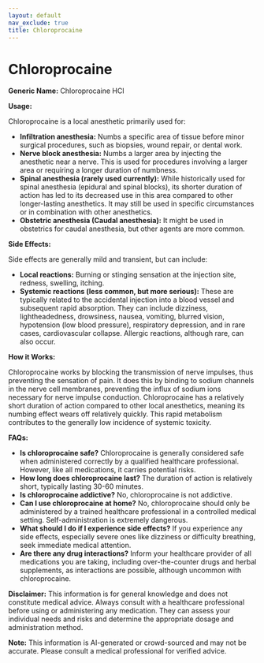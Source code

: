 ```yaml
---
layout: default
nav_exclude: true
title: Chloroprocaine
---
```


# Chloroprocaine

**Generic Name:** Chloroprocaine HCl

**Usage:**

Chloroprocaine is a local anesthetic primarily used for:

* **Infiltration anesthesia:**  Numbs a specific area of tissue before minor surgical procedures, such as biopsies, wound repair, or dental work.
* **Nerve block anesthesia:**  Numbs a larger area by injecting the anesthetic near a nerve. This is used for procedures involving a larger area or requiring a longer duration of numbness.
* **Spinal anesthesia (rarely used currently):** While historically used for spinal anesthesia (epidural and spinal blocks), its shorter duration of action has led to its decreased use in this area compared to other longer-lasting anesthetics.  It may still be used in specific circumstances or in combination with other anesthetics.
* **Obstetric anesthesia (Caudal anesthesia):** It might be used in obstetrics for caudal anesthesia, but other agents are more common.


**Side Effects:**

Side effects are generally mild and transient, but can include:

* **Local reactions:**  Burning or stinging sensation at the injection site, redness, swelling, itching.
* **Systemic reactions (less common, but more serious):**  These are typically related to the accidental injection into a blood vessel and subsequent rapid absorption.  They can include dizziness, lightheadedness, drowsiness, nausea, vomiting, blurred vision, hypotension (low blood pressure), respiratory depression, and in rare cases, cardiovascular collapse.  Allergic reactions, although rare, can also occur.


**How it Works:**

Chloroprocaine works by blocking the transmission of nerve impulses, thus preventing the sensation of pain.  It does this by binding to sodium channels in the nerve cell membranes, preventing the influx of sodium ions necessary for nerve impulse conduction.  Chloroprocaine has a relatively short duration of action compared to other local anesthetics, meaning its numbing effect wears off relatively quickly. This rapid metabolism contributes to the generally low incidence of systemic toxicity.


**FAQs:**

* **Is chloroprocaine safe?**  Chloroprocaine is generally considered safe when administered correctly by a qualified healthcare professional. However, like all medications, it carries potential risks.
* **How long does chloroprocaine last?** The duration of action is relatively short, typically lasting 30-60 minutes.
* **Is chloroprocaine addictive?** No, chloroprocaine is not addictive.
* **Can I use chloroprocaine at home?** No, chloroprocaine should only be administered by a trained healthcare professional in a controlled medical setting.  Self-administration is extremely dangerous.
* **What should I do if I experience side effects?**  If you experience any side effects, especially severe ones like dizziness or difficulty breathing, seek immediate medical attention.
* **Are there any drug interactions?**  Inform your healthcare provider of all medications you are taking, including over-the-counter drugs and herbal supplements, as interactions are possible, although uncommon with chloroprocaine.

**Disclaimer:** This information is for general knowledge and does not constitute medical advice. Always consult with a healthcare professional before using or administering any medication.  They can assess your individual needs and risks and determine the appropriate dosage and administration method.


**Note:** This information is AI-generated or crowd-sourced and may not be accurate. Please consult a medical professional for verified advice.